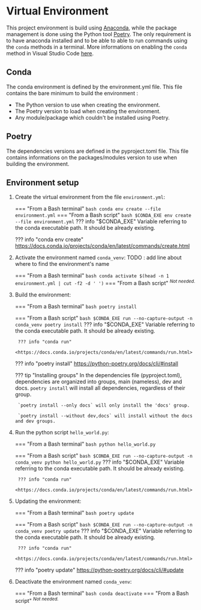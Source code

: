 # Virtual Environment

This project environment is build using [Anaconda](https://conda.io/projects/conda/en/latest/index.html), while the package management is done using the Python tool [Poetry](https://python-poetry.org/). The only requirement is to have anaconda installed and to be able to able to run commands using the `conda` methods in a terminal. More informations on enabling the `conda` method in Visual Studio Code [here](https://medium.com/analytics-vidhya/efficient-way-to-activate-conda-in-vscode-ef21c4c231f2).

## Conda

The conda environment is defined by the environment.yml file. This file contains the bare minimum to build the environment :

* The Python version to use when creating the environment.
* The Poetry version to load when creating the environment.
* Any module/package which couldn't be installed using Poetry.

## Poetry

The dependencies versions are defined in the pyproject.toml file. This file contains informations on the packages/modules version to use when building the environment.


## Environment setup

1. Create the virtual environment from the file `environment.yml`:

    === "From a Bash terminal"
        ``` bash
        conda env create --file environment.yml
        ```
    === "From a Bash script"
        ``` bash
        $CONDA_EXE env create --file environment.yml
        ```
        ??? info "$CONDA_EXE"
            Variable referring to the conda executable path. It should be already existing.

    ??? info "conda env create"
        <https://docs.conda.io/projects/conda/en/latest/commands/create.html>

2. Activate the environment named `conda_venv`:
TODO : add line about where to find the environment's name

    === "From a Bash terminal"
        ``` bash
        conda activate $(head -n 1 environment.yml | cut -f2 -d ' ')
        ```
    === "From a Bash script"
        <sup>*Not needed.*

3. Build the environment:

    === "From a Bash terminal"
        ``` bash
        poetry install
        ```

    === "From a Bash script"
        ``` bash
        $CONDA_EXE run --no-capture-output -n conda_venv poetry install
        ```
        ??? info "$CONDA_EXE"
            Variable referring to the conda executable path. It should be already existing.

        ??? info "conda run"
            <https://docs.conda.io/projects/conda/en/latest/commands/run.html>

    ??? info "poetry install"
        <https://python-poetry.org/docs/cli/#install>

    ??? tip "Installing groups"
        In the dependencies file (pyproject.toml), dependencies are organized into groups, main (nameless), dev and docs. `poetry install` will install all dependencies, regardless of their group.

        `poetry install --only docs` will only install the 'docs' group.

        `poetry install --without dev,docs` will install without the docs and dev groups.

4. Run the python script `hello_world.py`:

    === "From a Bash terminal"
        ``` bash
        python hello_world.py
        ```

    === "From a Bash script"
        ``` bash
        $CONDA_EXE run --no-capture-output -n conda_venv python hello_world.py
        ```
        ??? info "$CONDA_EXE"
            Variable referring to the conda executable path. It should be already existing.

        ??? info "conda run"
            <https://docs.conda.io/projects/conda/en/latest/commands/run.html>

5. Updating the environment:

    === "From a Bash terminal"
        ``` bash
        poetry update
        ```

    === "From a Bash script"
        ``` bash
        $CONDA_EXE run --no-capture-output -n conda_venv poetry update
        ```
        ??? info "$CONDA_EXE"
            Variable referring to the conda executable path. It should be already existing.

        ??? info "conda run"
            <https://docs.conda.io/projects/conda/en/latest/commands/run.html>

    ??? info "poetry update"
        <https://python-poetry.org/docs/cli/#update>

6. Deactivate the environment named `conda_venv`:

    === "From a Bash terminal"
        ``` bash
        conda deactivate
        ```
    === "From a Bash script"
        <sup>*Not needed.*
